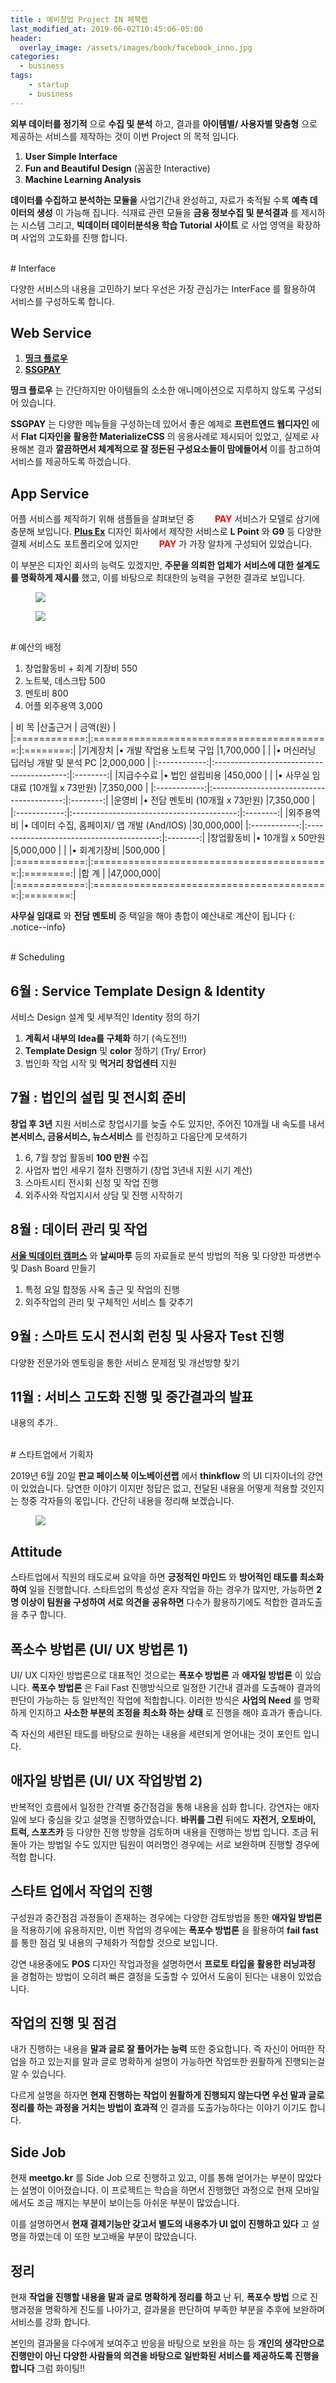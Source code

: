 ```yaml
---
title : 예비창업 Project IN 페북랩
last_modified_at: 2019-06-02T10:45:06-05:00
header:
  overlay_image: /assets/images/book/facebook_inno.jpg
categories:
  - business
tags: 
    - startup
    - business
---
```


**외부 데이터를 정기적** 으로 **수집 및 분석** 하고, 결과를 **아이템별/ 사용자별 맞춤형** 으로 제공하는 서비스를 제작하는 것이 이번 Project 의 목적 입니다.

1. **User Simple Interface**
2. **Fun and Beautiful Design** (꼼꼼한 Interactive)
3. **Machine Learning Analysis**

**데이터를 수집하고 분석하는 모듈을**  사업기간내 완성하고, 자료가 축적될 수록 **예측 데이터의 생성** 이 가능해 집니다. 식재료 관련 모듈을 **금융 정보수집 및 분석결과** 를 제시하는 시스템 그리고, **빅데이터 데이터분석용 학습 Tutorial 사이트** 로 사업 영역을 확장하며 사업의 고도화를 진행 합니다.

<br/>
# Interface

다양한 서비스의 내용을 고민하기 보다 우선은 가장 관심가는 InterFace 를 활용하여 서비스를 구성하도록 합니다.

## Web Service

1. **[띵크 플로우](https://thingsflow.com/)**
2. **[SSGPAY](https://www.ssgpay.com/)**

**띵크 플로우** 는 간단하지만 아이템들의 소소한 애니메이션으로 지루하지 않도록 구성되어 있습니다.

**SSGPAY** 는 다양한 메뉴들을 구성하는데 있어서 좋은 예제로 **프런트엔드 웹디자인** 에서 **Flat 디자인을 활용한  MaterializeCSS** 의 응용사례로 제시되어 있었고, 실제로 사용해본 결과 **깔끔하면서 체계적으로 잘 정돈된 구성요소들이 맘에들어서** 이를 참고하여 서비스를 제공하도록 하겠습니다.

## App Service

어플 서비스를 제작하기 위해 샘플들을 살펴보던 중 **<span style="color:white;">SSG</span><span style="color:red;">PAY</span>** 서비스가 모델로 삼기에 충분해 보입니다. **[Plus Ex](http://www.plus-ex.com/portfolio/ssgpay.html)** 디자인 회사에서 제작한 서비스로 **L Point** 와 **G9** 등 다양한 결제 서비스도 포트폴리오에 있지만 **<span style="color:white;">SSG</span><span style="color:red;">PAY</span>** 가 가장 알차게 구성되어 있었습니다.

이 부분은 디자인 회사의 능력도 있겠지만, **주문을 의뢰한 업체가 서비스에 대한 설계도를 명확하게 제시를** 했고, 이를 바탕으로 최대한의 능력을 구현한 결과로 보입니다.

<figure class="align-center">
  <img src="{{site.baseurl}}/assets/images/project/ssgpay.jpg">
  <figcaption></figcaption>
</figure>

<figure class="align-center">
  <img src="{{site.baseurl}}/assets/images/project/ssgpay-color.jpg">
  <figcaption></figcaption>
</figure>

<br/>
# 예산의 배정

1. 창업활동비 + 회계 기장비 550
2. 노트북, 데스크탑 500
3. 멘토비 800
4. 어플 외주용역 3,000

| 비  목       |산출근거                                   | 금액(원) |
|:============:|:=========================================:|:========:|
|기계장치      |• 개발 작업용 노트북 구입                  |1,700,000 |
|              |• 머신러닝 딥러닝 개발 및 분석 PC          |2,000,000 |
|:------------:|:-----------------------------------------:|:--------:|
|지급수수료    |• 법인 설립비용                            |450,000   |
|              |• 사무실 임대료 (10개월 x 73만원)          |7,350,000 |
|:------------:|:-----------------------------------------:|:--------:|
|운영비        |• 전담 멘토비  (10개월 x 73만원)           |7,350,000 |
|:------------:|:-----------------------------------------:|:--------:|
|외주용역비    |• 데이터 수집, 홈페이지/ 앱 개발 (And/IOS) |30,000,000|
|:------------:|:-----------------------------------------:|:--------:|
|창업활동비    |• 10개월 x 50만원                          |5,000,000 |
|              |• 회계기장비                               |500,000   |
|:============:|:=========================================:|:========:|
|합  계        |                                           |47,000,000|
|:============:|:=========================================:|:========:|

**사무실 임대료** 와 **전담 멘토비** 중 택일을 해야 총합이 예산내로 계산이 됩니다
{: .notice--info}

<br/>
# Scheduling

## 6월 : Service Template Design & Identity

서비스 Design 설계 및 세부적인 Identity 정의 하기

1. **계획서 내부의 Idea를 구체화** 하기 (속도전!!)
2. **Template Design** 및 **color** 정하기 (Try/ Error)
3. 법인화 작업 시작 및 **먹거리 창업센터** 지원

## 7월 : 법인의 설립 및 전시회 준비

**창업 후 3년** 지원 서비스로 창업시기를 늦출 수도 있지만, 주어진 10개월 내 속도를 내서 **본서비스, 금융서비스, 뉴스서비스** 를 런칭하고 다음단계 모색하기

1. 6, 7월 창업 활동비 **100 만원** 수집
2. 사업자 법인 세우기 절차 진행하기 (창업 3년내 지원 시기 계산)
3. 스마트시티 전시회 신청 및 작업 진행
4. 외주사와 작업지시서 상담 및 진행 시작하기

## 8월 : 데이터 관리 및 작업

**[서울 빅데이터 캠퍼스](https://bigdata.seoul.go.kr/cnts.do?r_id=P409)** 와 **날씨마루** 등의 자료들로 분석 방법의 적용 및 다양한 파생변수 및 Dash Board 만들기

1. 특정 요일 합정동 사옥 출근 및 작업의 진행
2. 외주작업의 관리 및 구체적인 서비스 틀 갖추기

## 9월 : 스마트 도시 전시회 런칭 및 사용자 Test 진행

다양한 전문가와 멘토링을 통한 서비스 문제점 및 개선방향 찾기

## 11월 : 서비스 고도화 진행 및 중간결과의 발표

내용의 추가..

<br/>
# 스타트업에서 기획자

2019년 6월 20일 **판교 페이스북 이노베이션랩** 에서 **thinkflow** 의 UI 디자이너의 강연이 있었습니다. 당연한 이야기 이지만 정답은 없고, 전달된 내용을 어떻게 적용할 것인지는 청중 각자들의 몫입니다. 간단히 내용을 정리해 보겠습니다.

<figure class="align-center">
  <img src="{{site.baseurl}}/assets/images/book/face.jpeg">
  <figcaption></figcaption>
</figure>

## Attitude

스타트업에서 직원의 태도로써 요약을 하면 **긍정적인 마인드** 와 **방어적인 태도를 최소화 하여** 일을 진행합니다. 스타트업의 특성성 혼자 작업을 하는 경우가 많지만, 가능하면 **2명 이상이 팀원을 구성하여 서로 의견을 공유하면** 다수가 활용하기에도 적합한 결과도출을 추구 합니다. 

## 폭소수 방법론 (UI/ UX 방법론 1)

UI/ UX 디자인 방법론으로 대표적인 것으로는 **폭포수 방법론** 과 **애자일 방법론** 이 있습니다. **폭포수 방법론** 은 Fail Fast 진행방식으로 일정한 기간내 결과를 도출해야 결과의 판단이 가능하는 등 일반적인 작업에 적합합니다. 이러한 방식은 **사업의 Need** 를 명확하게 인지하고 **사소한 부분의 조정을 최소화 하는 상태** 로 진행을 해야 효과가 좋습니다.

 즉 자신의 세련된 태도를 바탕으로 원하는 내용을 세련되게 얻어내는 것이 포인트 입니다.

## 애자일 방법론 (UI/ UX 작업방법 2)

반복적인 흐름에서 일정한 간격별 중간점검을 통해 내용을 심화 합니다. 강연자는 애자일에 보다 중심을 갖고 설명을 진행하였습니다. **바퀴를 그린** 뒤에도 **자전거, 오토바이, 트럭, 스포츠카** 등 다양한 진행 방향을 검토하며 내용을 진행하는 방법 입니다. 조금 뒤 돌아 가는 방법일 수도 있지만 팀원이 여러명인 경우에는 서로 보완하며 진행할 경우에 적합 합니다.

## 스타트 업에서 작업의 진행

구성원과 중간점검 과정들이 존재하는 경우에는 다양한 검토방법을 통한 **애자일 방법론** 을 적용하기에 유용하지만, 이번 작업의 경우에는 **폭포수 방법론** 을 활용하여 **fail fast** 를 통한 점검 및 내용의 구체화가 적합할 것으로 보입니다.

강연 내용중에도 **POS** 디자인 작업과정을 설명하면서 **프로토 타입을 활용한 러닝과정** 을 경험하는 방법이 오히려 빠른 결정을 도출할 수 있어서 도움이 된다는 내용이 있었습니다.

## 작업의 진행 및 점검

내가 진행하는 내용을 **말과 글로 잘 풀어가는 능력** 또한 중요합니다. 즉 자신이 어떠한 작업을 하고 있는지를 말과 글로 명확하게 설명이 가능하면 작업또한 원활하게 진행되는걸 알 수 있습니다. 

다르게 설명을 하자면 **현재 진행하는 작업이 원활하게 진행되지 않는다면 우선 말과 글로 정리를 하는 과정을 거치는 방법이 효과적** 인 결과를 도출가능하다는 이야기 이기도 합니다.

## Side Job

현재 **meetgo.kr** 를 Side Job 으로 진행하고 있고, 이를 통해 얻어가는 부분이 많았다는 설명이 이어졌습니다. 이 프로젝트는 학습을 하면서 진행했던 과정으로 현재 모바일에서도 조금 깨지는 부분이 보이는등 아쉬운 부분이 많았습니다.

이를 설명하면서 **현재 결제기능만 갖고서 별도의 내용추가 UI 없이 진행하고 있다** 고 설명을 하였는데 이 또한 보고배울 부분이 많았습니다.

## 정리

현재 **작업을 진행할 내용을 말과 글로 명확하게 정리를 하고** 난 뒤, **폭포수 방법** 으로 진행과정을 명확하게 진도를 나아가고, 결과물을 판단하여 부족한 부분을 추후에 보완하며 서비스를 강화 합니다.

본인의 결과물을 다수에게 보여주고 반응을 바탕으로 보완을 하는 등 **개인의 생각만으로 진행만이 아닌 다양한 사람들의 의견을 바탕으로 일반화된 서비스를 제공하도록 진행을 합니다** 그럼 화이팅!!
